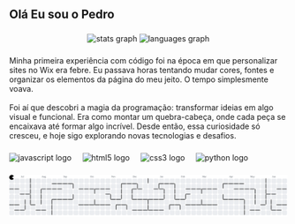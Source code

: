 <h2 align="left">Olá Eu sou o Pedro</h2>

###

<div align="center">
  <img src="https://github-readme-stats.vercel.app/api?username=pedroplatner&hide_title=false&hide_rank=false&show_icons=true&include_all_commits=true&count_private=true&disable_animations=false&theme=dark&locale=pt-br&hide_border=false" height="150" alt="stats graph"  />
  <img src="https://github-readme-stats.vercel.app/api/top-langs?username=pedroplatner&locale=en&hide_title=true&layout=compact&card_width=320&langs_count=5&theme=dark&hide_border=false" height="150" alt="languages graph"  />
</div>

###

<p align="left">Minha primeira experiência com código foi na época em que personalizar sites no Wix era febre. Eu passava horas tentando mudar cores, fontes e organizar os elementos da página do meu jeito. O tempo simplesmente voava.<br><br>Foi aí que descobri a magia da programação: transformar ideias em algo visual e funcional. Era como montar um quebra-cabeça, onde cada peça se encaixava até formar algo incrível. Desde então, essa curiosidade só cresceu, e hoje sigo explorando novas tecnologias e desafios.</p>

###

<div align="left">
  <img src="https://cdn.jsdelivr.net/gh/devicons/devicon/icons/javascript/javascript-original.svg" height="30" alt="javascript logo"  />
  <img width="12" />
  <img src="https://cdn.jsdelivr.net/gh/devicons/devicon/icons/html5/html5-original.svg" height="30" alt="html5 logo"  />
  <img width="12" />
  <img src="https://cdn.jsdelivr.net/gh/devicons/devicon/icons/css3/css3-original.svg" height="30" alt="css3 logo"  />
  <img width="12" />
  <img src="https://cdn.jsdelivr.net/gh/devicons/devicon/icons/python/python-original.svg" height="30" alt="python logo"  />
</div>

###

<img src="https://raw.githubusercontent.com/pedroplatner/pedroplatner/output/pacman-contribution-graph.svg" alt="Pacman animation" />

###
